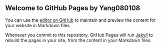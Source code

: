 ## Welcome to GitHub Pages by Yang080108

You can use the [editor on GitHub](https://github.com/Yang080108/Yang080108.github.io/edit/main/index.md) to maintain and preview the content for your website in Markdown files.

Whenever you commit to this repository, GitHub Pages will run [Jekyll](https://jekyllrb.com/) to rebuild the pages in your site, from the content in your Markdown files.


